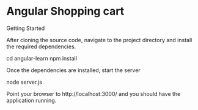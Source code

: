 # Angular Shopping cart

Getting Started

After cloning the source code, navigate to the project directory and install the required dependencies.

cd angular-learn
npm install

Once the dependencies are installed, start the server

node server.js

Point your browser to http://localhost:3000/ and you should have the application running.
